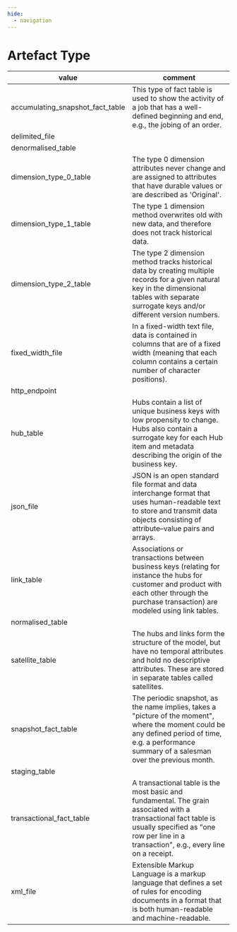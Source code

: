 ```yaml
---
hide:
  - navigation
---
```


# Artefact Type

| value                            | comment                                                                                                                                                                                                   |
| -------------------------------- | --------------------------------------------------------------------------------------------------------------------------------------------------------------------------------------------------------- |
| accumulating_snapshot_fact_table | This type of fact table is used to show the activity of a job that has a well-defined beginning and end, e.g., the jobing of an order.                                                                    |
| delimited_file                   |                                                                                                                                                                                                           |
| denormalised_table               |                                                                                                                                                                                                           |
| dimension_type_0_table           | The type 0 dimension attributes never change and are assigned to attributes that have durable values or are described as 'Original'.                                                                      |
| dimension_type_1_table           | The type 1 dimension method overwrites old with new data, and therefore does not track historical data.                                                                                                   |
| dimension_type_2_table           | The type 2 dimension method tracks historical data by creating multiple records for a given natural key in the dimensional tables with separate surrogate keys and/or different version numbers.          |
| fixed_width_file                 | In a fixed-width text file, data is contained in columns that are of a fixed width (meaning that each column contains a certain number of character positions).                                           |
| http_endpoint                    |                                                                                                                                                                                                           |
| hub_table                        | Hubs contain a list of unique business keys with low propensity to change. Hubs also contain a surrogate key for each Hub item and metadata describing the origin of the business key.                    |
| json_file                        | JSON is an open standard file format and data interchange format that uses human-readable text to store and transmit data objects consisting of attribute–value pairs and arrays.                         |
| link_table                       | Associations or transactions between business keys (relating for instance the hubs for customer and product with each other through the purchase transaction) are modeled using link tables.              |
| normalised_table                 |                                                                                                                                                                                                           |
| satellite_table                  | The hubs and links form the structure of the model, but have no temporal attributes and hold no descriptive attributes. These are stored in separate tables called satellites.                            |
| snapshot_fact_table              | The periodic snapshot, as the name implies, takes a "picture of the moment", where the moment could be any defined period of time, e.g. a performance summary of a salesman over the previous month.      |
| staging_table                    |                                                                                                                                                                                                           |
| transactional_fact_table         | A transactional table is the most basic and fundamental. The grain associated with a transactional fact table is usually specified as "one row per line in a transaction", e.g., every line on a receipt. |
| xml_file                         | Extensible Markup Language is a markup language that defines a set of rules for encoding documents in a format that is both human-readable and machine-readable.                                          |
